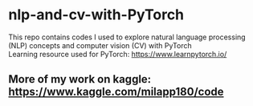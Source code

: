 # nlp-and-cv-with-PyTorch
This repo contains codes I used to explore natural language processing (NLP) concepts and computer vision (CV) with PyTorch \
Learning resource used for PyTorch: https://www.learnpytorch.io/ 

## More of my work on kaggle: https://www.kaggle.com/milapp180/code
